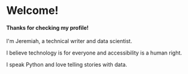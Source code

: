 # Welcome!

#### Thanks for checking my profile!

I'm Jeremiah, a technical writer and data scientist. 

I believe technology is for everyone and accessibility is a human right.

I speak Python and love telling stories with data.

 



